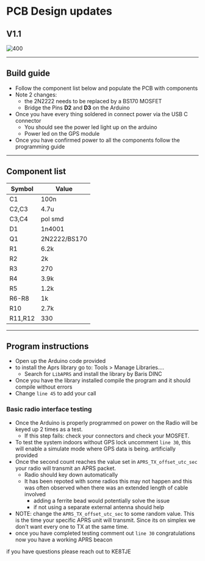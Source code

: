 # PCB Design updates 


## V1.1 

![400](res/Pasted%20image%2020250128110349.png)

---
## Build guide 

- Follow the component list below and populate the PCB with components 
- Note 2 changes:
	- the 2N2222 needs to be replaced by a BS170 MOSFET
	- Bridge the Pins **D2** and **D3** on the Arduino
- Once you have every thing soldered in connect power via the USB C connector
	- You should see the power led light up on the arduino
	- Power led on the GPS module
- Once you have confirmed power to all the components follow the programming guide 

---
## Component list

| **Symbol** | **Value**    |
| ---------- | ------------ |
| C1         | 100n         |
| C2,C3      | 4.7u         |
| C3,C4      | pol smd      |
| D1         | 1n4001       |
| Q1         | 2N2222/BS170 |
| R1         | 6.2k         |
| R2         | 2k           |
| R3         | 270          |
| R4         | 3.9k         |
| R5         | 1.2k         |
| R6-R8      | 1k           |
| R10        | 2.7k         |
| R11,R12    | 330          |

---
## Program instructions

- Open up the Arduino code provided
- to install the Aprs library go to: Tools > Manage Libraries....
	- Search for `LibAPRS` and install the library by Baris DINC
- Once you have the library installed compile the program and it should compile without errors
- Change `line 45` to add your call
### Basic radio interface testing

- Once the Arduino is properly programmed on power on the Radio will be keyed up 2 times as a test. 
	- If this step fails: check your connectors and check your MOSFET.
- To test the system indoors without GPS lock uncomment `line 30`, this will enable a simulate mode where GPS data is being. artificially provided 
- Once the second count reaches the value set in `APRS_TX_offset_utc_sec` your radio will transmit an APRS packet.
	- Radio should key down automatically
	- It has been repoted with some radios this may not happen and this was often observed when there was an extended length of cable involved
		- adding a ferrite bead would potentially solve the issue
		- if not using a separate external antenna should help
- NOTE: change the `APRS_TX_offset_utc_sec` to some random value. This is the time your specific APRS unit will transmit. Since its on simplex we don't want every one to TX at the same time. 
- once you have completed testing comment out `line 30` congratulations now you have a working APRS beacon 

if you have questions please reach out to KE8TJE
